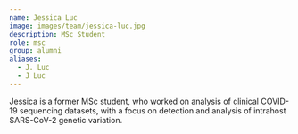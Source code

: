 ```yaml
---
name: Jessica Luc
image: images/team/jessica-luc.jpg
description: MSc Student
role: msc
group: alumni
aliases:
  - J. Luc
  - J Luc
---
```


Jessica is a former MSc student, who worked on analysis of clinical COVID-19 sequencing datasets, with a focus on detection and analysis of intrahost SARS-CoV-2 genetic variation.
